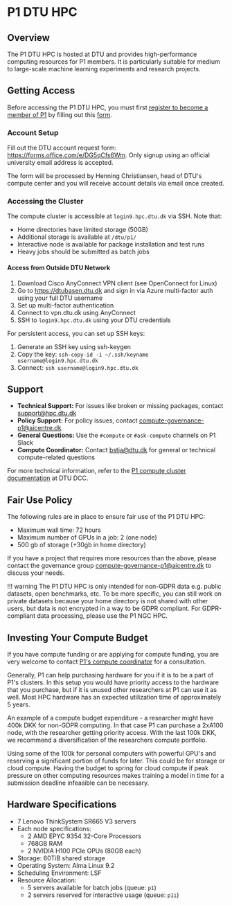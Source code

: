 # P1 DTU HPC

## Overview
The P1 DTU HPC is hosted at DTU and provides high-performance computing resources for P1 members. It is particularly suitable for medium to large-scale machine learning experiments and research projects.

## Getting Access
Before accessing the P1 DTU HPC, you must first [register to become a member of P1](https://www.aicentre.dk/affiliation) by filling out this [form](https://da.surveymonkey.com/r/P1Affiliation).

### Account Setup

Fill out the DTU account request form: <https://forms.office.com/e/DG5qCfs6Wm>. Only signup using an official university email address is accepted.

The form will be processed by Henning Christiansen, head of DTU's compute center and you will receive account details via email once created.

### Accessing the Cluster
The compute cluster is accessible at `login9.hpc.dtu.dk` via SSH. Note that:

- Home directories have limited storage (50GB)
- Additional storage is available at `/dtu/p1/`
- Interactive node is available for package installation and test runs
- Heavy jobs should be submitted as batch jobs

#### Access from Outside DTU Network
1. Download Cisco AnyConnect VPN client (see OpenConnect for Linux)
2. Go to https://dtubasen.dtu.dk and sign in via Azure multi-factor auth using your full DTU username
3. Set up multi-factor authentication
4. Connect to vpn.dtu.dk using AnyConnect
5. SSH to `login9.hpc.dtu.dk` using your DTU credentials

For persistent access, you can set up SSH keys:

1. Generate an SSH key using ssh-keygen
2. Copy the key: `ssh-copy-id -i ~/.ssh/keyname username@login9.hpc.dtu.dk`
3. Connect: `ssh username@login9.hpc.dtu.dk`

## Support
- **Technical Support:** For issues like broken or missing packages, contact <support@hpc.dtu.dk>
- **Policy Support:** For policy issues, contact <compute-governance-p1@aicentre.dk>
- **General Questions:** Use the `#compute` or `#ask-compute` channels on P1 Slack
- **Compute Coordinator:** Contact <bstja@dtu.dk> for general or technical compute-related questions

For more technical information, refer to the [P1 compute cluster documentation](https://www.hpc.dtu.dk/?page_id=5028) at DTU DCC. 

## Fair Use Policy

The following rules are in place to ensure fair use of the P1 DTU HPC:

- Maximum wall time: 72 hours
- Maximum number of GPUs in a job: 2 (one node)
- 500 gb of storage (+30gb in home directory)

If you have a project that requires more resources than the above, please contact the governance group
<compute-governance-p1@aicentre.dk> to discuss your needs.

!!! warning
The P1 DTU HPC is only intended for non-GDPR data e.g. public datasets, open benchmarks, etc. To be more
specific, you can still work on private datasets because your home directory is not shared with other users, but
data is not encrypted in a way to be GDPR compliant. For GDPR-compliant data processing, please use the P1 NGC HPC.

## Investing Your Compute Budget

If you have compute funding or are applying for compute funding, you are very welcome to contact [P1's compute coordinator](https://www.aicentre.dk/computing) for a consultation.

Generally, P1 can help purchasing hardware for you if it is to be a part of P1's clusters. In this setup you would have priority access to the hardware that you purchase, but if it is unused other researchers at P1 can use it as well. Most HPC hardware has an expected utilization time of approximately 5 years.

An example of a compute budget expenditure - a researcher might have 400k DKK for non-GDPR computing. In that case P1 can purchase a 2xA100 node, with the researcher getting priority access. With the last 100k DKK, we recommend a diversification of the researchers compute portfolio.

Using some of the 100k for personal computers with powerful GPU's
and reserving a significant portion of funds for later. This could be for storage or cloud compute. Having the budget to spring for cloud compute if peak pressure on other computing resources makes training a model in time for a submission deadline infeasible can be necessary.

## Hardware Specifications
- 7 Lenovo ThinkSystem SR665 V3 servers
- Each node specifications:
  - 2 AMD EPYC 9354 32-Core Processors
  - 768GB RAM
  - 2 NVIDIA H100 PCIe GPUs (80GB each)
- Storage: 60TiB shared storage
- Operating System: Alma Linux 9.2
- Scheduling Environment: LSF
- Resource Allocation:
  - 5 servers available for batch jobs (queue: `p1`)
  - 2 servers reserved for interactive usage (queue: `p1i`)
